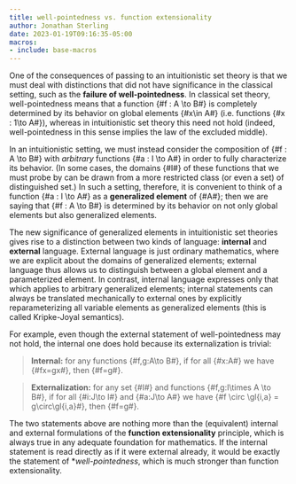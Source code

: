```yaml
---
title: well-pointedness vs. function extensionality
author: Jonathan Sterling
date: 2023-01-19T09:16:35-05:00
macros:
- include: base-macros
---
```


One of the consequences of passing to an intuitionistic set theory is that we must deal with distinctions that did not have significance in the classical setting, such as the **failure of well-pointedness**. In classical set theory, well-pointedness means that a function {#f : A \to B#} is completely determined by its behavior on global elements {#x\in A#} (i.e. functions {#x : 1\to A#}), whereas in intuitionistic set theory this need not hold (indeed, well-pointedness in this sense implies the law of the excluded middle).

In an intuitionistic setting, we must instead consider the composition of {#f : A \to B#} with *arbitrary* functions {#a : I \to A#} in order to fully characterize its behavior. (In some cases, the domains {#I#} of these functions that we must probe by can be drawn from a more restricted class (or even a set) of distinguished set.) In such a setting, therefore, it is convenient to think of a function {#a : I \to A#} as a **generalized element** of {#A#}; then we are saying that {#f : A \to B#} is determined by its behavior on not only global elements but also generalized elements.

The new significance of generalized elements in intuitionistic set theories gives rise to a distinction between two kinds of language: **internal** and **external** language. External language is just ordinary mathematics, where we are explicit about the domains of generalized elements; external language thus allows us to distinguish between a global element and a parameterized element. In contrast, internal language expresses only that which applies to arbitrary generalized elements; internal statements can always be translated mechanically to external ones by explicitly reparameterizing all variable elements as generalized elements (this is called Kripke-Joyal semantics).

For example, even though the external statement of well-pointedness may not hold, the internal one does hold because its externalization is trivial:

> **Internal:** for any functions {#f,g:A\to B#}, if for all {#x:A#} we have {#fx=gx#}, then {#f=g#}.

> **Externalization:** for any set {#I#} and functions {#f,g:I\times A \to B#}, if for all {#i:J\to I#} and {#a:J\to A#} we have {#f \circ \gl{i,a} = g\circ\gl{i,a}#}, then {#f=g#}.

The two statements above are nothing more than the (equivalent) internal and external formulations of the **function extensionality** principle, which is always true in any adequate foundation for mathematics. If the internal statement is read directly as if it were external already, it would be exactly the statement of **well-pointedness*, which is much stronger than function extensionality.
